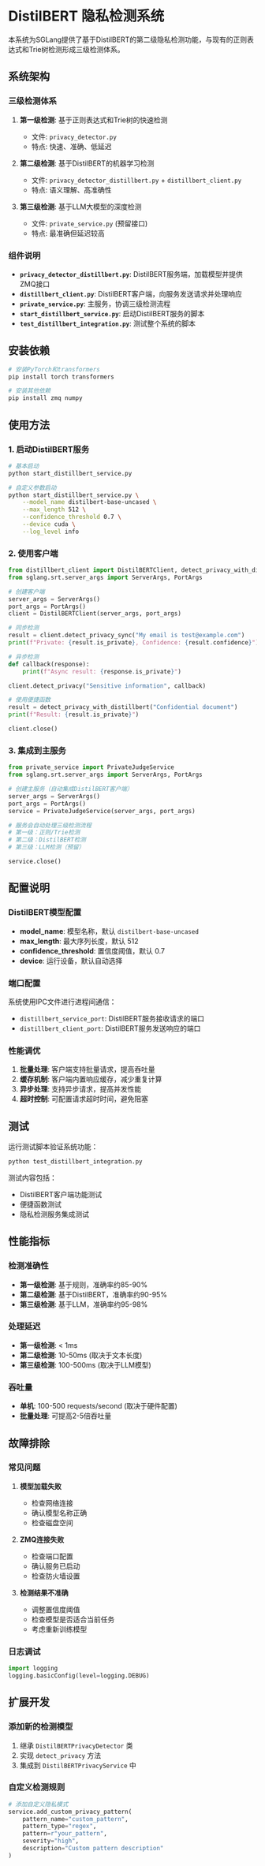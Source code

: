 # DistilBERT 隐私检测系统

本系统为SGLang提供了基于DistilBERT的第二级隐私检测功能，与现有的正则表达式和Trie树检测形成三级检测体系。

## 系统架构

### 三级检测体系

1. **第一级检测**: 基于正则表达式和Trie树的快速检测
   - 文件: `privacy_detector.py`
   - 特点: 快速、准确、低延迟

2. **第二级检测**: 基于DistilBERT的机器学习检测
   - 文件: `privacy_detector_distillbert.py` + `distillbert_client.py`
   - 特点: 语义理解、高准确性

3. **第三级检测**: 基于LLM大模型的深度检测
   - 文件: `private_service.py` (预留接口)
   - 特点: 最准确但延迟较高

### 组件说明

- **`privacy_detector_distillbert.py`**: DistilBERT服务端，加载模型并提供ZMQ接口
- **`distillbert_client.py`**: DistilBERT客户端，向服务发送请求并处理响应
- **`private_service.py`**: 主服务，协调三级检测流程
- **`start_distillbert_service.py`**: 启动DistilBERT服务的脚本
- **`test_distillbert_integration.py`**: 测试整个系统的脚本

## 安装依赖

```bash
# 安装PyTorch和transformers
pip install torch transformers

# 安装其他依赖
pip install zmq numpy
```

## 使用方法

### 1. 启动DistilBERT服务

```bash
# 基本启动
python start_distillbert_service.py

# 自定义参数启动
python start_distillbert_service.py \
    --model_name distilbert-base-uncased \
    --max_length 512 \
    --confidence_threshold 0.7 \
    --device cuda \
    --log_level info
```

### 2. 使用客户端

```python
from distillbert_client import DistilBERTClient, detect_privacy_with_distillbert
from sglang.srt.server_args import ServerArgs, PortArgs

# 创建客户端
server_args = ServerArgs()
port_args = PortArgs()
client = DistilBERTClient(server_args, port_args)

# 同步检测
result = client.detect_privacy_sync("My email is test@example.com")
print(f"Private: {result.is_private}, Confidence: {result.confidence}")

# 异步检测
def callback(response):
    print(f"Async result: {response.is_private}")

client.detect_privacy("Sensitive information", callback)

# 使用便捷函数
result = detect_privacy_with_distillbert("Confidential document")
print(f"Result: {result.is_private}")

client.close()
```

### 3. 集成到主服务

```python
from private_service import PrivateJudgeService
from sglang.srt.server_args import ServerArgs, PortArgs

# 创建主服务（自动集成DistilBERT客户端）
server_args = ServerArgs()
port_args = PortArgs()
service = PrivateJudgeService(server_args, port_args)

# 服务会自动处理三级检测流程
# 第一级：正则/Trie检测
# 第二级：DistilBERT检测
# 第三级：LLM检测（预留）

service.close()
```

## 配置说明

### DistilBERT模型配置

- **model_name**: 模型名称，默认 `distilbert-base-uncased`
- **max_length**: 最大序列长度，默认 512
- **confidence_threshold**: 置信度阈值，默认 0.7
- **device**: 运行设备，默认自动选择

### 端口配置

系统使用IPC文件进行进程间通信：

- `distillbert_service_port`: DistilBERT服务接收请求的端口
- `distillbert_client_port`: DistilBERT服务发送响应的端口

### 性能调优

1. **批量处理**: 客户端支持批量请求，提高吞吐量
2. **缓存机制**: 客户端内置响应缓存，减少重复计算
3. **异步处理**: 支持异步请求，提高并发性能
4. **超时控制**: 可配置请求超时时间，避免阻塞

## 测试

运行测试脚本验证系统功能：

```bash
python test_distillbert_integration.py
```

测试内容包括：
- DistilBERT客户端功能测试
- 便捷函数测试
- 隐私检测服务集成测试

## 性能指标

### 检测准确性

- **第一级检测**: 基于规则，准确率约85-90%
- **第二级检测**: 基于DistilBERT，准确率约90-95%
- **第三级检测**: 基于LLM，准确率约95-98%

### 处理延迟

- **第一级检测**: < 1ms
- **第二级检测**: 10-50ms (取决于文本长度)
- **第三级检测**: 100-500ms (取决于LLM模型)

### 吞吐量

- **单机**: 100-500 requests/second (取决于硬件配置)
- **批量处理**: 可提高2-5倍吞吐量

## 故障排除

### 常见问题

1. **模型加载失败**
   - 检查网络连接
   - 确认模型名称正确
   - 检查磁盘空间

2. **ZMQ连接失败**
   - 检查端口配置
   - 确认服务已启动
   - 检查防火墙设置

3. **检测结果不准确**
   - 调整置信度阈值
   - 检查模型是否适合当前任务
   - 考虑重新训练模型

### 日志调试

```python
import logging
logging.basicConfig(level=logging.DEBUG)
```

## 扩展开发

### 添加新的检测模型

1. 继承 `DistilBERTPrivacyDetector` 类
2. 实现 `detect_privacy` 方法
3. 集成到 `DistilBERTPrivacyService` 中

### 自定义检测规则

```python
# 添加自定义隐私模式
service.add_custom_privacy_pattern(
    pattern_name="custom_pattern",
    pattern_type="regex",
    pattern=r"your_pattern",
    severity="high",
    description="Custom pattern description"
)
```